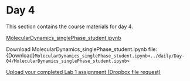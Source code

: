 Day 4
=======================
This section contains the course materials for day 4.

[MolecularDynamics_singlePhase_student.ipynb](../daily/Day-04/MolecularDynamics_singlePhase_student.ipynb)


Download MolecularDynamics_singlePhase_student.ipynb file: {Download}`MolecularDynamics_singlePhase_student.ipynb<../daily/Day-04/MolecularDynamics_singlePhase_student.ipynb>`



<!--
[MolecularDynamics_twoPhase_student.ipynb](../daily/Day-04/MolecularDynamics_twoPhase_student.ipynb)

<a href="https://raw.githubusercontent.com/huichiayu/cmse_202_802/main/MSE590/JPNB/MolecularDynamics_singlePhase_student.ipynb" download>Download MolecularDynamics_singlePhase_student.ipynb</a>
-->

[Upload your completed Lab 1 assignment (Dropbox file request)](https://www.dropbox.com/request/THSmmoQhSzJIg6xnEeSF)